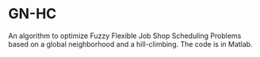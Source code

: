 # GN-HC
An algorithm to optimize Fuzzy Flexible Job Shop Scheduling Problems based on a global neighborhood and a hill-climbing. The code is in Matlab.
